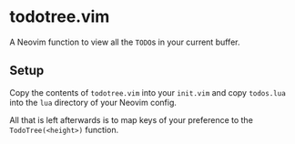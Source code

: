 # todotree.vim

A Neovim function to view all the `TODO`s in your current buffer.

## Setup

Copy the contents of `todotree.vim` into your `init.vim` and copy `todos.lua` into the `lua` directory of your Neovim config.

All that is left afterwards is to map keys of your preference to the `TodoTree(<height>)` function.
